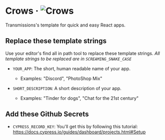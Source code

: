 # Crows &middot; ![Crows](https://img.shields.io/badge/Made%20with-Crows-black?logo=react&logoColor=white)

Transmissions's template for quick and easy React apps.

## Replace these template strings

Use your editor's find all in path tool to replace these template strings.
_All template strings to be replaced are in `SCREAMING_SNAKE_CASE`_

- `YOUR_APP`: The short, human readable name of your app.

  - Examples: "Discord", "PhotoShop Mix"

- `SHORT_DESCRIPTION`: A short description of your app.
  - Examples: "Tinder for dogs", "Chat for the 21st century"

## Add these Github Secrets

- `CYPRESS_RECORD_KEY`: You'll get this by following this tutorial: https://docs.cypress.io/guides/dashboard/projects.html#Setup
